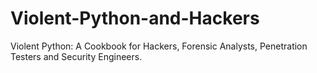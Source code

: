 # Violent-Python-and-Hackers
Violent Python: A Cookbook for Hackers, Forensic Analysts, Penetration Testers and Security Engineers. 
